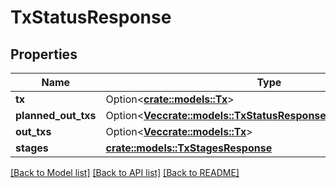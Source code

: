 # TxStatusResponse

## Properties

Name | Type | Description | Notes
------------ | ------------- | ------------- | -------------
**tx** | Option<[**crate::models::Tx**](Tx.md)> |  | [optional]
**planned_out_txs** | Option<[**Vec<crate::models::TxStatusResponsePlannedOutTxsInner>**](TxStatusResponse_planned_out_txs_inner.md)> |  | [optional]
**out_txs** | Option<[**Vec<crate::models::Tx>**](Tx.md)> |  | [optional]
**stages** | [**crate::models::TxStagesResponse**](TxStagesResponse.md) |  | 

[[Back to Model list]](../README.md#documentation-for-models) [[Back to API list]](../README.md#documentation-for-api-endpoints) [[Back to README]](../README.md)


